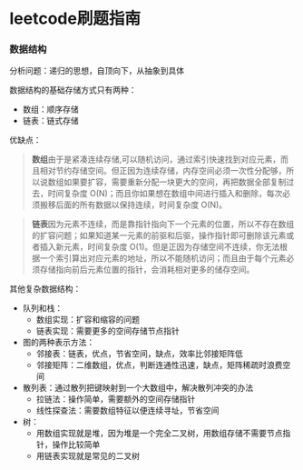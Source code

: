 # leetcode刷题指南

### 数据结构

分析问题：递归的思想，自顶向下，从抽象到具体

数据结构的基础存储方式只有两种：

- 数组：顺序存储
- 链表：链式存储

优缺点：

> **数组**由于是紧凑连续存储,可以随机访问，通过索引快速找到对应元素，而且相对节约存储空间。但正因为连续存储，内存空间必须一次性分配够，所以说数组如果要扩容，需要重新分配一块更大的空间，再把数据全部复制过去，时间复杂度 O(N)；而且你如果想在数组中间进行插入和删除，每次必须搬移后面的所有数据以保持连续，时间复杂度 O(N)。

> **链表**因为元素不连续，而是靠指针指向下一个元素的位置，所以不存在数组的扩容问题；如果知道某一元素的前驱和后驱，操作指针即可删除该元素或者插入新元素，时间复杂度 O(1)。但是正因为存储空间不连续，你无法根据一个索引算出对应元素的地址，所以不能随机访问；而且由于每个元素必须存储指向前后元素位置的指针，会消耗相对更多的储存空间。

其他复杂数据结构：

- 队列和栈：
  - 数组实现：扩容和缩容的问题
  - 链表实现：需要更多的空间存储节点指针
- 图的两种表示方法：
  - 邻接表：链表，优点，节省空间，缺点，效率比邻接矩阵低
  - 邻接矩阵：二维数组，优点，判断连通性迅速，缺点，矩阵稀疏时浪费空间
- 散列表：通过散列把键映射到一个大数组中，解决散列冲突的办法
  - 拉链法：操作简单，需要额外的空间存储指针
  - 线性探查法：需要数组特征以便连续寻址，节省空间
- 树：
  - 用数组实现就是堆，因为堆是一个完全二叉树，用数组存储不需要节点指针，操作比较简单
  - 用链表实现就是常见的二叉树

